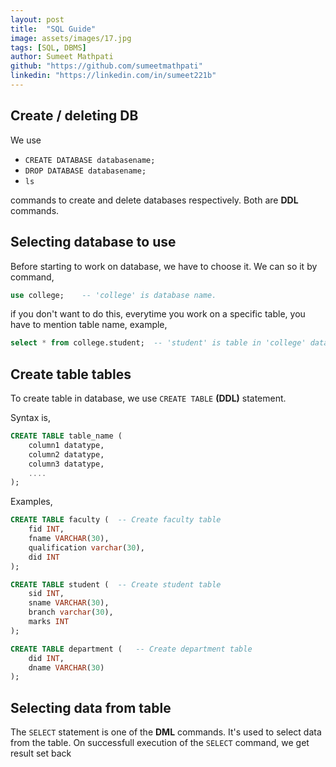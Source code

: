 ```yaml
---
layout: post
title:  "SQL Guide"
image: assets/images/17.jpg
tags: [SQL, DBMS]
author: Sumeet Mathpati
github: "https://github.com/sumeetmathpati"
linkedin: "https://linkedin.com/in/sumeet221b"
---
```


## Create / deleting DB

We use 
- `CREATE DATABASE databasename;` 
- `DROP DATABASE databasename;`		
- `ls`

commands to create and delete databases respectively. Both are **DDL** commands.

## Selecting database to use

Before starting to work on database, we have to choose it. We can so it by command,

```sql
use college;	-- 'college' is database name.
```

if you don't want to do this, everytime you work on a specific table, you have to mention table name, example,

```sql
select * from college.student;	-- 'student' is table in 'college' database.
```

## Create table tables

To create table in database, we use `CREATE TABLE` **(DDL)** statement.

Syntax is,

```sql
CREATE TABLE table_name (
	column1 datatype,
	column2 datatype,
	column3 datatype,
	....
);
```
Examples,

```sql
CREATE TABLE faculty (	-- Create faculty table
	fid INT,
	fname VARCHAR(30),
	qualification varchar(30),
	did INT
);

CREATE TABLE student (	-- Create student table
	sid INT,
	sname VARCHAR(30),
	branch varchar(30),
	marks INT
);

CREATE TABLE department (	-- Create department table
	did INT,
	dname VARCHAR(30)
);
```

## Selecting data from table

The `SELECT` statement is one of the **DML** commands. It's used to select data from the table. On successfull execution of the `SELECT` command, we get result set back
